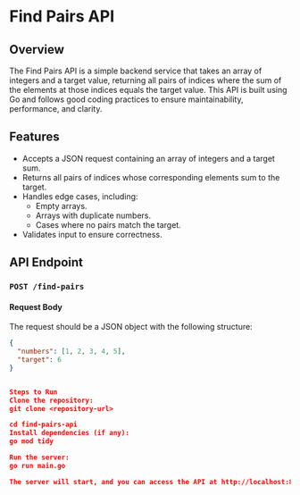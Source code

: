 # Find Pairs API

## Overview

The Find Pairs API is a simple backend service that takes an array of integers and a target value, returning all pairs of indices where the sum of the elements at those indices equals the target value. This API is built using Go and follows good coding practices to ensure maintainability, performance, and clarity.

## Features

- Accepts a JSON request containing an array of integers and a target sum.
- Returns all pairs of indices whose corresponding elements sum to the target.
- Handles edge cases, including:
  - Empty arrays.
  - Arrays with duplicate numbers.
  - Cases where no pairs match the target.
- Validates input to ensure correctness.

## API Endpoint

### `POST /find-pairs`

#### Request Body

The request should be a JSON object with the following structure:

```json
{
  "numbers": [1, 2, 3, 4, 5],
  "target": 6
}


Steps to Run
Clone the repository:
git clone <repository-url>

cd find-pairs-api
Install dependencies (if any):
go mod tidy

Run the server:
go run main.go

The server will start, and you can access the API at http://localhost:8080/find-pairs.